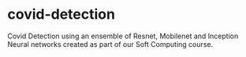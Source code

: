 # covid-detection
Covid Detection using an ensemble of Resnet, Mobilenet and Inception Neural networks created as part of our Soft Computing course.
